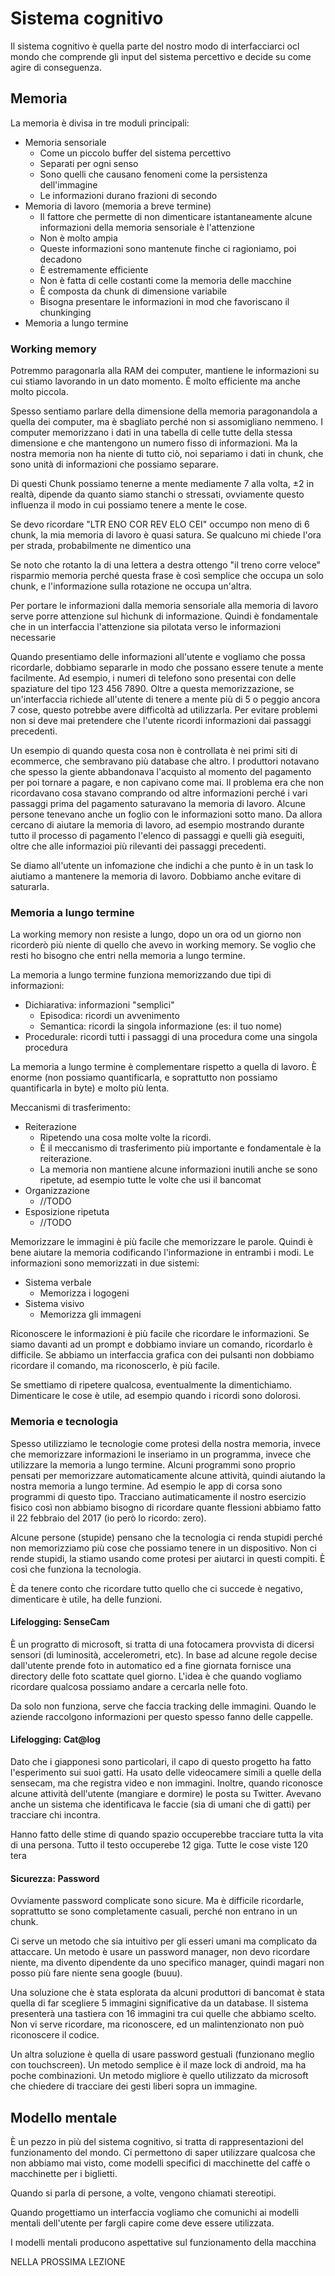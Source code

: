 # Sistema cognitivo

Il sistema cognitivo è quella parte del nostro modo di interfacciarci ocl mondo che comprende gli input del sistema percettivo e decide su come agire di conseguenza.

## Memoria

La memoria è divisa in tre moduli principali:
* Memoria sensoriale
  * Come un piccolo buffer del sistema percettivo
  * Separati per ogni senso
  * Sono quelli che causano fenomeni come la persistenza dell'immagine
  * Le informazioni durano frazioni di secondo
* Memoria di lavoro (memoria a breve termine)
  * Il fattore che permette di non dimenticare istantaneamente alcune informazioni della memoria sensoriale è l'attenzione
  * Non è molto ampia
  * Queste informazioni sono mantenute finche ci ragioniamo, poi decadono
  * È estremamente efficiente
  * Non è fatta di celle costanti come la memoria delle macchine
  * È composta da chunk di dimensione variabile
  * Bisogna presentare le informazioni in mod che favoriscano il chunkinging
* Memoria a lungo termine

### Working memory

Potremmo paragonarla alla RAM dei computer, mantiene le informazioni su cui stiamo lavorando in un dato momento. È molto efficiente ma anche molto piccola.

Spesso sentiamo parlare della dimensione della memoria paragonandola a quella dei computer, ma è sbagliato perché non si assomigliano nemmeno.
I computer memorizzano i dati in una tabella di celle tutte della stessa dimensione e che mantengono un numero fisso di informazioni. Ma la nostra memoria non ha niente di tutto ciò, noi separiamo i dati in chunk, che sono unità di informazioni che possiamo separare.

Di questi Chunk possiamo tenerne a mente mediamente 7 alla volta, ±2 in realtà, dipende da quanto siamo stanchi o stressati, ovviamente questo influenza il modo in cui possiamo tenere a mente le cose.

Se devo ricordare "LTR ENO COR REV ELO CEI" occumpo non meno di 6 chunk, la mia memoria di lavoro è quasi satura. Se qualcuno mi chiede l'ora per strada, probabilmente ne dimentico una

Se noto che rotanto la di una lettera a destra ottengo "il treno corre veloce" risparmio memoria perché questa frase è così semplice che occupa un solo chunk, e l'informazione sulla rotazione ne occupa un'altra.

Per portare le informazioni dalla memoria sensoriale alla memoria di lavoro serve porre attenzione sul hìchunk di informazione. Quindi è fondamentale che in un interfaccia l'attenzione sia pilotata verso le informazioni necessarie

Quando presentiamo delle informazioni all'utente e vogliamo che possa ricordarle, dobbiamo separarle in modo che possano essere tenute a mente facilmente.
Ad esempio, i numeri di telefono sono presentai con delle spaziature del tipo 123 456 7890.
Oltre a questa memorizzazione, se un'interfaccia richiede all'utente di tenere a mente più di 5 o peggio ancora 7 cose, questo potrebbe avere difficoltà ad utilizzarla. Per evitare problemi non si deve mai pretendere che l'utente ricordi informazioni dai passaggi precedenti.

Un esempio di quando questa cosa non è controllata è nei primi siti di ecommerce, che sembravano più database che altro.
I produttori notavano che spesso la giente abbandonava l'acquisto al momento del pagamento per poi tornare a pagare, e non capivano come mai.
Il problema era che non ricordavano cosa stavano comprando od altre informazioni perché i vari passaggi prima del pagamento saturavano la memoria di lavoro. Alcune persone tenevano anche un foglio con le informazioni sotto mano.
Da allora cercano di aiutare la memoria di lavoro, ad esempio mostrando durante tutto il processo di pagamento l'elenco di passaggi e quelli già eseguiti, oltre che alle informazioi più rilevanti dei passaggi precedenti.

Se diamo all'utente un infomazione che indichi a che punto è in un task lo aiutiamo a mantenere la memoria di lavoro.
Dobbiamo anche evitare di saturarla.

### Memoria a lungo termine

La working memory non resiste a lungo, dopo un ora od un giorno non ricorderò più niente di quello che avevo in working memory. Se voglio che resti ho bisogno che entri nella memoria a lungo termine.

La memoria a lungo termine funziona memorizzando due tipi di informazioni:
* Dichiarativa: informazioni "semplici"
  * Episodica: ricordi un avvenimento
  * Semantica: ricordi la singola informazione (es: il tuo nome)
* Procedurale: ricordi tutti i passaggi di una procedura come una singola procedura

La memoria a lungo termine è complementare rispetto a quella di lavoro. È enorme (non possiamo quantificarla, e soprattutto non possiamo quantificarla in byte) e molto più lenta.

Meccanismi di trasferimento:
* Reiterazione
  * Ripetendo una cosa molte volte la ricordi.
  * È il meccanismo di trasferimento più importante e fondamentale è la reiterazione.
  * La memoria non mantiene alcune informazioni inutili anche se sono ripetute, ad esempio tutte le volte che usi il bancomat
* Organizzazione
  * //TODO
* Esposizione ripetuta
  * //TODO

Memorizzare le immagini è più facile che memorizzare le parole. Quindi è bene aiutare la memoria codificando l'informazione in entrambi i modi.
Le informazioni sono memorizzati in due sistemi:
* Sistema verbale
  * Memorizza i logogeni
* Sistema visivo
  * Memorizza gli immageni

Riconoscere le informazioni è più facile che ricordare le informazioni.
Se siamo davanti ad un prompt e dobbiamo inviare un comando, ricordarlo è difficile. Se abbiamo un interfaccia grafica con dei pulsanti non dobbiamo ricordare il comando, ma riconoscerlo, è più facile.

Se smettiamo di ripetere qualcosa, eventualmente la dimentichiamo. Dimenticare le cose è utile, ad esempio quando i ricordi sono dolorosi.

### Memoria e tecnologia

Spesso utilizziamo le tecnologie come protesi della nostra memoria, invece che memorizzare informazioni le inseriamo in un programma, invece che utilizzare la memoria a lungo termine.
Alcuni programmi sono proprio pensati per memorizzare automaticamente alcune attività, quindi aiutando la nostra memoria a lungo termine.
Ad esempio le app di corsa sono programmi di questo tipo. Tracciano autimaticamente il nostro esercizio fisico così non abbiamo bisogno di ricordare quante flessioni abbiamo fatto il 22 febbraio del 2017 (io però lo ricordo: zero).

Alcune persone (stupide) pensano che la tecnologia ci renda stupidi perché non memorizziamo più cose che possiamo tenere in un dispositivo.
Non ci rende stupidi, la stiamo usando come protesi per aiutarci in questi compiti. È così che funziona la tecnologia.

È da tenere conto che ricordare tutto quello che ci succede è negativo, dimenticare è utile, ha delle funzioni.

#### Lifelogging: SenseCam

È un progratto di microsoft, si tratta di una fotocamera provvista di dicersi sensori (di luminosità, accelerometri, etc). In base ad alcune regole decise dall'utente prende foto in automatico ed a fine giornata fornisce una directory delle foto scattate quel giorno.
L'idea è che quando vogliamo ricordare qualcosa possiamo andare a cercarla nelle foto.

Da solo non funziona, serve che faccia tracking delle immagini. Quando le aziende raccolgono informazioni per questo spesso fanno delle cappelle.

#### Lifelogging: Cat@log

Dato che i giapponesi sono particolari, il capo di questo progetto ha fatto l'esperimento sui suoi gatti.
Ha usato delle videocamere simili a quelle della sensecam, ma che registra video e non immagini.
Inoltre, quando riconosce alcune attività dell'utente (mangiare e dormire) le posta su Twitter.
Avevano anche un sistema che identificava le faccie (sia di umani che di gatti) per tracciare chi incontra.

Hanno fatto delle stime di quando spazio occuperebbe tracciare tutta la vita di una persona.
Tutto il testo occuperebe 12 giga. Tutte le cose viste 120 tera

#### Sicurezza: Password

Ovviamente password complicate sono sicure. Ma è difficile ricordarle, soprattutto se sono completamente casuali, perché non entrano in un chunk.

Ci serve un metodo che sia intuitivo per gli esseri umani ma complicato da attaccare.
Un metodo è usare un password manager, non devo ricordare niente, ma divento dipendente da uno specifico manager, quindi magari non posso più fare niente sena google (buuu).

Una soluzione che è stata esplorata da alcuni produttori di bancomat è stata quella di far scegliere 5 immagini significative da un database.
Il sistema presenterà una tastiera con 16 immagini tra cui quelle che abbiamo scelto.
Non vi serve ricordare, ma riconoscere, ed un malintenzionato non può riconoscere il codice.

Un altra soluzione è quella di usare password gestuali (funzionano meglio con touchscreen). Un metodo semplice è il maze lock di android, ma ha poche combinazioni.
Un metodo migliore è quello utilizzato da microsoft che chiedere di tracciare dei gesti liberi sopra un immagine.

## Modello mentale

È un pezzo in più del sistema cognitivo, si tratta di rappresentazioni del funzionamento del mondo.
Ci permettono di saper utilizzare qualcosa che non abbiamo mai visto, come modelli specifici di macchinette del caffè o macchinette per i biglietti.

Quando si parla di persone, a volte, vengono chiamati stereotipi.

Quando progettiamo un interfaccia vogliamo che comunichi ai modelli mentali dell'utente per fargli capire come deve essere utilizzata.

I modelli mentali producono aspettative sul funzionamento della macchina

NELLA PROSSIMA LEZIONE